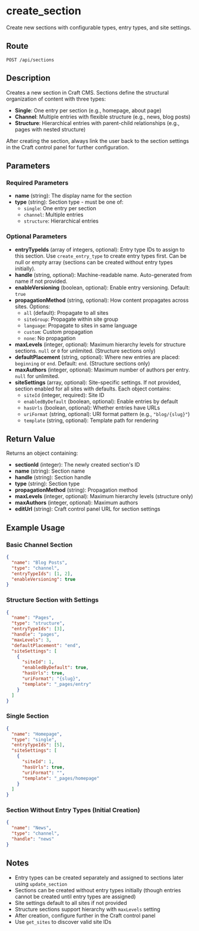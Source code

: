 # create_section

Create new sections with configurable types, entry types, and site settings.

## Route

`POST /api/sections`

## Description

Creates a new section in Craft CMS. Sections define the structural organization of content with three types:
- **Single**: One entry per section (e.g., homepage, about page)
- **Channel**: Multiple entries with flexible structure (e.g., news, blog posts)
- **Structure**: Hierarchical entries with parent-child relationships (e.g., pages with nested structure)

After creating the section, always link the user back to the section settings in the Craft control panel for further configuration.

## Parameters

### Required Parameters

- **name** (string): The display name for the section
- **type** (string): Section type - must be one of:
  - `single`: One entry per section
  - `channel`: Multiple entries
  - `structure`: Hierarchical entries

### Optional Parameters

- **entryTypeIds** (array of integers, optional): Entry type IDs to assign to this section. Use `create_entry_type` to create entry types first. Can be null or empty array (sections can be created without entry types initially).
- **handle** (string, optional): Machine-readable name. Auto-generated from name if not provided.
- **enableVersioning** (boolean, optional): Enable entry versioning. Default: `true`
- **propagationMethod** (string, optional): How content propagates across sites. Options:
  - `all` (default): Propagate to all sites
  - `siteGroup`: Propagate within site group
  - `language`: Propagate to sites in same language
  - `custom`: Custom propagation
  - `none`: No propagation
- **maxLevels** (integer, optional): Maximum hierarchy levels for structure sections. `null` or `0` for unlimited. (Structure sections only)
- **defaultPlacement** (string, optional): Where new entries are placed: `beginning` or `end`. Default: `end`. (Structure sections only)
- **maxAuthors** (integer, optional): Maximum number of authors per entry. `null` for unlimited.
- **siteSettings** (array, optional): Site-specific settings. If not provided, section enabled for all sites with defaults. Each object contains:
  - `siteId` (integer, required): Site ID
  - `enabledByDefault` (boolean, optional): Enable entries by default
  - `hasUrls` (boolean, optional): Whether entries have URLs
  - `uriFormat` (string, optional): URI format pattern (e.g., `"blog/{slug}"`)
  - `template` (string, optional): Template path for rendering

## Return Value

Returns an object containing:

- **sectionId** (integer): The newly created section's ID
- **name** (string): Section name
- **handle** (string): Section handle
- **type** (string): Section type
- **propagationMethod** (string): Propagation method
- **maxLevels** (integer, optional): Maximum hierarchy levels (structure only)
- **maxAuthors** (integer, optional): Maximum authors
- **editUrl** (string): Craft control panel URL for section settings

## Example Usage

### Basic Channel Section
```json
{
  "name": "Blog Posts",
  "type": "channel",
  "entryTypeIds": [1, 2],
  "enableVersioning": true
}
```

### Structure Section with Settings
```json
{
  "name": "Pages",
  "type": "structure",
  "entryTypeIds": [3],
  "handle": "pages",
  "maxLevels": 3,
  "defaultPlacement": "end",
  "siteSettings": [
    {
      "siteId": 1,
      "enabledByDefault": true,
      "hasUrls": true,
      "uriFormat": "{slug}",
      "template": "_pages/entry"
    }
  ]
}
```

### Single Section
```json
{
  "name": "Homepage",
  "type": "single",
  "entryTypeIds": [5],
  "siteSettings": [
    {
      "siteId": 1,
      "hasUrls": true,
      "uriFormat": "",
      "template": "_pages/homepage"
    }
  ]
}
```

### Section Without Entry Types (Initial Creation)
```json
{
  "name": "News",
  "type": "channel",
  "handle": "news"
}
```

## Notes

- Entry types can be created separately and assigned to sections later using `update_section`
- Sections can be created without entry types initially (though entries cannot be created until entry types are assigned)
- Site settings default to all sites if not provided
- Structure sections support hierarchy with `maxLevels` setting
- After creation, configure further in the Craft control panel
- Use `get_sites` to discover valid site IDs

